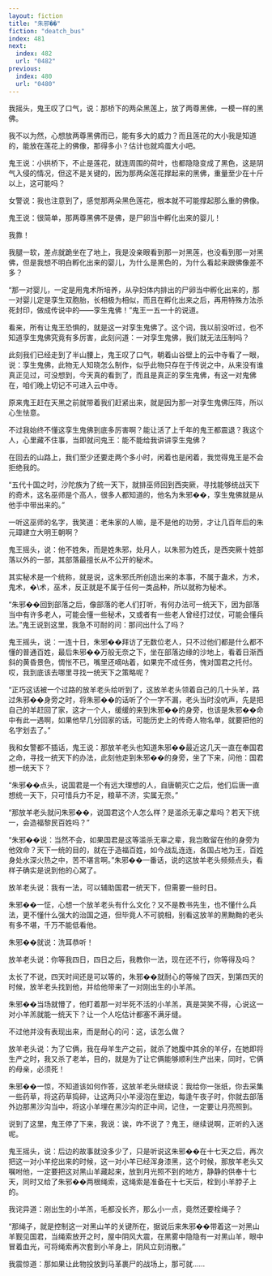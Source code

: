 ```yaml
---
layout: fiction
title: "朱邪��"
fiction: "deatch_bus"
index: 481
next:
  index: 482
  url: "0482"
previous:
  index: 480
  url: "0480"
---
```

我摇头，鬼王叹了口气，说：那桥下的两朵黑莲上，放了两尊黑佛，一模一样的黑佛。

我不以为然，心想放两尊黑佛而已，能有多大的威力？而且莲花的大小我是知道的，能放在莲花上的佛像，那得多小？估计也就鸡蛋大小吧。

鬼王说：小拱桥下，不止是莲花，就连周围的荷叶，也都隐隐变成了黑色，这是阴气入侵的情况，但这不是关键的，因为那两朵莲花撑起来的黑佛，重量至少在十斤以上，这可能吗？

女警说：我也注意到了，感觉那两朵黑色莲花，根本就不可能撑起那么重的佛像。

鬼王说：很简单，那两尊黑佛不是佛，是尸卵当中孵化出来的婴儿！

我靠！

我腿一软，差点就跪坐在了地上，我是没亲眼看到那一对黑莲，也没看到那一对黑佛，但是我想不明白孵化出来的婴儿，为什么是黑色的，为什么看起来跟佛像差不多？

“那一对婴儿，一定是用鬼术所培养，从孕妇体内排出的尸卵当中孵化出来的，那一对婴儿定是孪生双胞胎，长相极为相似，而且在孵化出来之后，再用特殊方法杀死封印，做成传说中的――孪生鬼佛！”鬼王一五一十的说道。

看来，所有让鬼王恐惧的，就是这一对孪生鬼佛了。这个词，我以前没听过，也不知道孪生鬼佛究竟有多厉害，此刻问道：一对孪生鬼佛，我们就无法压制吗？

此刻我们已经走到了半山腰上，鬼王叹了口气，朝着山谷壁上的云中寺看了一眼，说：孪生鬼佛，此物无人知晓怎么制作，似乎此物只存在于传说之中，从来没有谁真正见过，可没想到，今天真的看到了，而且是真正的孪生鬼佛，有这一对鬼佛在，咱们晚上切记不可进入云中寺。

原来鬼王赶在天黑之前就带着我们赶紧出来，就是因为那一对孪生鬼佛压阵，所以心生怯意。

不过我始终不懂这孪生鬼佛到底多厉害啊？能让活了上千年的鬼王都震退？我这个人，心里藏不住事，当即就问鬼王：能不能给我讲讲孪生鬼佛？

在回去的山路上，我们至少还要走两个多小时，闲着也是闲着，我觉得鬼王是不会拒绝我的。

“五代十国之时，沙陀族为了统一天下，就排巫师回到西突厥，寻找能够统战天下的奇术，这名巫师是个高人，很多人都知道的，他名为朱邪��，孪生鬼佛就是从他手中带出来的。”

一听这巫师的名字，我笑道：老朱家的人嘛，是不是他的功劳，才让几百年后的朱元璋建立大明王朝啊？

鬼王摇头，说：他不姓朱，而是姓朱邪，处月人，以朱邪为姓氏，是西突厥十姓部落以外的一部，其部落最擅长从不公开的秘术。

其实秘术是一个统称，就是说，这朱邪氏所创造出来的本事，不属于蛊术，方术，鬼术，�\术，巫术，反正就是不属于任何一类品种，所以就称为秘术。

“朱邪��回到部落之后，像部落的老人们打听，有何办法可一统天下，因为部落当中有许多老人，可能会懂一些秘术，又或者有一些老人曾经打过仗，可能会懂兵法。”鬼王说到这里，我急不可耐的问：那问出什么了吗？

鬼王摇头，说：一连十日，朱邪��拜访了无数位老人，只不过他们都是什么都不懂的普通百姓，最后朱邪��万般无奈之下，坐在部落边缘的沙地上，看着日渐西斜的黄昏景色，惆怅不已，嘴里还嘀咕着，如果完不成任务，愧对国君之托付。哎，我到底该去哪里寻找一统天下之策略呢？

“正巧这话被一个过路的放羊老头给听到了，这放羊老头领着自己的几十头羊，路过朱邪��身旁之时，将朱邪��的话听了个一字不漏，老头当时没吭声，先是把自己的羊赶回了家，这才一个人，缓缓的来到朱邪��的身旁，也该是朱邪��命中有此一遇啊，如果他早几分回家的话，可能历史上的传奇人物名单，就要把他的名字划去了。”

我和女警都不插话，鬼王说：那放羊老头也知道朱邪��最近这几天一直在奉国君之命，寻找一统天下的办法，此刻他走到朱邪��的身旁，坐了下来，问他：国君想一统天下？

“朱邪��点头，说国君是一个有远大理想的人，自唐朝灭亡之后，他们后唐一直想统一天下，只可惜兵力不足，粮草不济，实属无奈。”

“那放羊老头就问朱邪��，说国君这个人怎么样？是滥杀无辜之辈吗？若天下统一，会造福黎民百姓吗？”

“朱邪��说：当然不会，如果国君是这等滥杀无辜之辈，我岂敢留在他的身旁为他效命？天下一统的目的，就在于造福百姓，如今战乱连连，各国占地为王，百姓身处水深火热之中，苦不堪言啊。”朱邪��一番话，说的这放羊老头频频点头，看样子确实是说到他的心窝了。

放羊老头说：我有一法，可以辅助国君一统天下，但需要一些时日。

朱邪��一怔，心想一个放羊老头有什么文化？又不是教书先生，也不懂什么兵法，更不懂什么强大的治国之道，但毕竟人不可貌相，别看这放羊的黑黝黝的老头有多不堪，千万不能低看他。

朱邪��就说：洗耳恭听！

放羊老头说：你等我四日，四日之后，我教你一法，现在还不行，你等得及吗？

太长了不说，四天时间还是可以等的，朱邪��就耐心的等候了四天，到第四天的时候，放羊老头找到他，并给他带来了一对刚出生的小羊羔。

朱邪��当场就懵了，他盯着那一对半死不活的小羊羔，真是哭笑不得，心说这一对小羊羔就能一统天下？让一个人吃估计都塞不满牙缝。

不过他并没有表现出来，而是耐心的问：这，该怎么做？

放羊老头说：为了它俩，我在母羊生产之前，就杀了她腹中其余的羊仔，在她即将生产之时，我又杀了老羊，目的，就是为了让它俩能够顺利生产出来，同时，它俩的母亲，必须死！

朱邪��一惊，不知道该如何作答，这放羊老头继续说：我给你一张纸，你去采集一些药草，将这药草捣碎，让这两只小羊浸泡在里边，每逢午夜子时，你就去部落外边那黑沙沟当中，将这小羊埋在黑沙沟的正中间，记住，一定要让月亮照到。

说到了这里，鬼王停了下来，我说：诶，咋不说了？鬼王，继续说啊，正听的入迷呢。

鬼王摇头，说：后边的故事就没多少了，只是听说这朱邪��在十七天之后，再次把这一对小羊挖出来的时候，这一对小羊已经浑身漆黑，这个时候，那放羊老头又嘱咐他，一定要把这对黑山羊藏起来，放到月光照不到的地方，静静的供奉十七天，同时又给了朱邪��两根绳索，这绳索是准备在十七天后，栓到小羊脖子上的。

我诧异道：刚出生的小羊羔，毛都没长齐，那么小一点，竟然还要栓绳子？

“那绳子，就是控制这一对黑山羊的关键所在，据说后来朱邪��带着这一对黑山羊觐见国君，当绳索放开之时，屋中阴风大震，在黑雾中隐隐有一对黑山羊，眼中冒着血光，可将绳索再次套到小羊身上，阴风立刻消散。”

我震惊道：那如果让此物投放到马革裹尸的战场上，那可就……